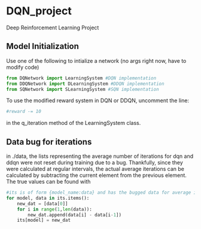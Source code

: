# DQN_project
Deep Reinforcement Learning Project

## Model Initialization
Use one of the following to intialize a network (no args right now, have to modify code)
```python
from DQNetwork import LearningSystem #DQN implementation
from DDQNetwork import DLearningSystem #DDQN implementation
from SQNetwork import SLearningSystem #SQN implementation
```

To use the modified reward system in DQN or DDQN, uncomment the line:
```python
#reward -= 10
```
in the q_iteration method of the LearningSystem class.

## Data bug for iterations
in ./data, the lists representing the average number of iterations for dqn and ddqn were not reset during training due to a bug.  Thankfully, since they were
calculated at regular intervals, the actual average iterations can be calculated by subtracting the current element from the previous element. The true values can be found with

```python
#its is of form {model_name:data} and has the bugged data for average iterations
for model, data in its.items():
    new_dat = [data[0]]
    for i in range(1,len(data)):
        new_dat.append(data[i] - data[i-1])
    its[model] = new_dat
```
